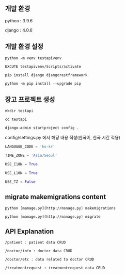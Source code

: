 ## 개발 환경

python : 3.9.6

django : 4.0.6

## 개발 환경 설정
```
python -m venv testapivenv

EXCUTE testapivenv/Scripts/activate

pip install django djangorestframework

python -m pip install --upgrade pip 
```
## 장고 프로젝트 생성
```
mkdir testapi

cd testapi

django-admin startproject config .
```
config/settings.py 에서 해당 내용 작성(한국어, 한국 시간 적용)

```python
LANGUAGE_CODE = 'ko-kr'

TIME_ZONE = 'Asia/Seoul'

USE_I18N = True

USE_L10N = True

USE_TZ = False
```

## migrate makemigrations content
```
python [manage.py](http://manage.py) makemigrations

python [manage.py](http://manage.py) migrate
```

## API Explanation
```
/patient : patient data CRUD

/doctor/info : doctor data CRUD

/doctor/etc : data related to doctor CRUD

/treatmentrequest : treatmentrequest data CRUD
```

